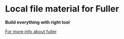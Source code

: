 # Local file material for Fuller #
**Build everything with right tool**

[For more info about fuller](https://github.com/fullerjs/fuller)

